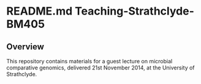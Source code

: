 # README.md Teaching-Strathclyde-BM405

## Overview

This repository contains materials for a guest lecture on microbial
comparative genomics, delivered 21st November 2014, at the University
of Strathclyde.

